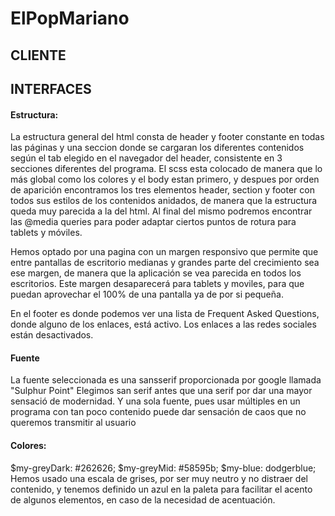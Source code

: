 # ElPopMariano

## CLIENTE

## INTERFACES

#### Estructura:

La estructura general del html consta de header y footer constante en todas las páginas y una seccion donde se cargaran los diferentes contenidos según el tab elegido en el navegador del header, consistente en 3 secciones diferentes del programa.
El scss esta colocado de manera que lo más global como los colores y el body estan primero, y despues por orden de aparición encontramos los tres elementos header, section y footer con todos sus estilos de los contenidos anidados, de manera que la estructura queda muy parecida a la del html.
Al final del mismo podremos encontrar las @media queries para poder adaptar ciertos puntos de rotura para tablets y móviles.

Hemos optado por una pagina con un margen responsivo que permite que entre pantallas de escritorio medianas y grandes
parte del crecimiento sea ese margen, de manera que la aplicación se vea parecida en todos los escritorios.
Este margen desaparecerá para tablets y moviles, para que puedan aprovechar el 100% de una pantalla ya de por si pequeña.

En el footer es donde podemos ver una lista de Frequent Asked Questions, donde alguno de los enlaces, está activo.
Los enlaces a las redes sociales están desactivados.

#### Fuente

La fuente seleccionada es una sansserif proporcionada por google llamada "Sulphur Point"
Elegimos san serif antes que una serif por dar una mayor sensació de modernidad.
Y una sola fuente, pues usar múltiples en un programa con tan poco contenido puede dar sensación de caos que no queremos transmitir al usuario

#### Colores:

$my-greyDark: #262626;
$my-greyMid: #58595b;
\$my-blue: dodgerblue;
Hemos usado una escala de grises, por ser muy neutro y no distraer del contenido, y tenemos definido un azul en la paleta
para facilitar el acento de algunos elementos, en caso de la necesidad de acentuación.
